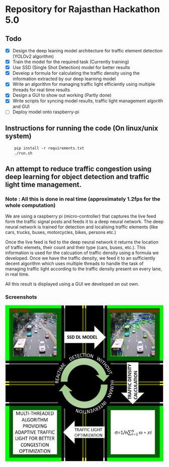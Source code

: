 # Repository for Rajasthan Hackathon 5.0

## Todo

- [x] Design the deep leaning model architecture for traffic element detection (YOLOv2 algorithm)
- [X] Train the model for the required task (Currently training)
- [x] Use SSD (Single Shot Detection) model for better results
- [x] Develop a formula for calculating the traffic density using the information extracted by our deep learning model 
- [x] Write an algorithm for managing traffic light efficiently using multiple threads for real time results
- [x] Design a GUI to show out working (Partly done)
- [x] Write scripts for syncing model results, traffic light management algorith and GUI 
- [ ] Deploy model onto raspberry-pi

## Instructions for running the code (On linux/unix system)

```
	pip install -r requirements.txt
	./run.sh
```


## An attempt to reduce traffic congestion using deep learning for object detection and traffic light time management.

### Note : All this is done in real time (approximately 1.2fps for the whole computation)

We are using a raspberry pi (micro-controller) that captures the live feed form the traffic signal posts and feeds it to a deep neural network.
The deep neural network is trained for detection and localising traffic elements (like cars, trucks, buses, motorcycles, bikes, persons etc.)

Once the live feed is fed to the deep neural network it returns the location of traffic elemets, their count and their type (cars, buses, etc.).
This information is used for the calcuation of traffic density using a formula we developed.
Once we have the traffic density, we feed it to an sufficiently decent algorithm which uses multiple threads to handle the task of managing traffic light according to the traffic density present on every lane, in real time.

All this result is displayed using a GUI we developed on out own.

### Screenshots
<img
	src=./model.JPG
	allign='center'
/>
